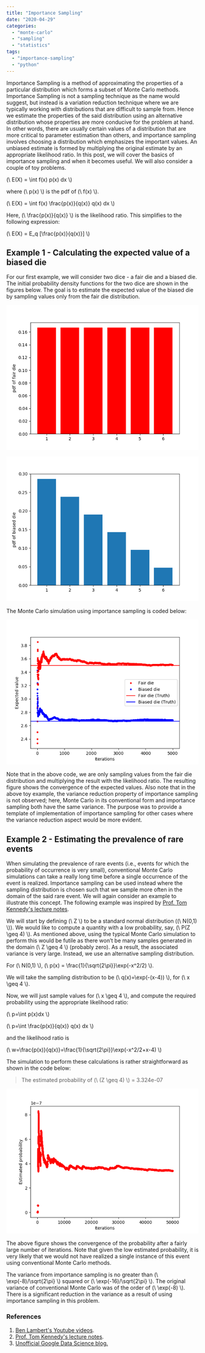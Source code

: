 ```yaml
---
title: "Importance Sampling"
date: "2020-04-29"
categories: 
  - "monte-carlo"
  - "sampling"
  - "statistics"
tags: 
  - "importance-sampling"
  - "python"
---
```


Importance Sampling is a method of approximating the properties of a particular distribution which forms a subset of Monte Carlo methods. Importance Sampling is not a sampling technique as the name would suggest, but instead is a variation reduction technique where we are typically working with distributions that are difficult to sample from. Hence we estimate the properties of the said distribution using an alternative distribution whose properties are more conducive for the problem at hand. In other words, there are usually certain values of a distribution that are more critical to parameter estimation than others, and importance sampling involves choosing a distribution which emphasizes the important values. An unbiased estimate is formed by multiplying the original estimate by an appropriate likelihood ratio. In this post, we will cover the basics of importance sampling and when it becomes useful. We will also consider a couple of toy problems.

(\\ E(X) = \\int f(x) p(x) dx \\)

where (\\ p(x) \\) is the pdf of (\\ f(x) \\).

(\\ E(X) = \\int f(x) \\frac{p(x)}{q(x)} q(x) dx \\)

Here, (\\ \\frac{p(x)}{q(x)} \\) is the likelihood ratio. This simplifies to the following expression:

(\\ E(X) = E\_q \[\\frac{p(x)}{q(x)}\] \\)

## Example 1 - Calculating the expected value of a biased die

For our first example, we will consider two dice - a fair die and a biased die. The initial probability density functions for the two dice are shown in the figures below. The goal is to estimate the expected value of the biased die by sampling values only from the fair die distribution.

![FairDie_pdf.png](/assets/images/fairdie_pdf.png)

![BiasedDie_pdf.png](/assets/images/biaseddie_pdf-1.png)

The Monte Carlo simulation using importance sampling is coded below:

<script src="https://gist.github.com/ajey091/ef339a5d2da482a184c11c303d2c0cc4.js"></script>

![Importance_Sampling_dice.png](/assets/images/importance_sampling_dice-3.png)

Note that in the above code, we are only sampling values from the fair die distribution and multiplying the result with the likelihood ratio. The resulting figure shows the convergence of the expected values. Also note that in the above toy example, the variance reduction property of importance sampling is not observed; here, Monte Carlo in its conventional form and importance sampling both have the same variance. The purpose was to provide a template of implementation of importance sampling for other cases where the variance reduction aspect would be more evident.

## Example 2 - Estimating the prevalence of rare events

When simulating the prevalence of rare events (i.e., events for which the probability of occurrence is very small), conventional Monte Carlo simulations can take a really long time before a single occurrence of the event is realized. Importance sampling can be used instead where the sampling distribution is chosen such that we sample more often in the domain of the said rare event. We will again consider an example to illustrate this concept. The following example was inspired by [Prof. Tom Kennedy's lecture notes](https://www.math.arizona.edu/~tgk/mc/).

We will start by defining (\\ Z \\) to be a standard normal distribution ((\\ N(0,1) \\)). We would like to compute a quantity with a low probability, say, (\\ P(Z \\geq 4) \\). As mentioned above, using the typical Monte Carlo simulation to perform this would be futile as there won’t be many samples generated in the domain (\\ Z \\geq 4 \\) (probably zero). As a result, the associated variance is very large. Instead, we use an alternative sampling distribution.

For (\\ N(0,1) \\), (\\ p(x) = \\frac{1}{\\sqrt{2\\pi}}\\exp(-x^2/2) \\).

We will take the sampling distribution to be (\\ q(x)=\\exp(-(x-4)) \\), for (\\ x \\geq 4 \\).

Now, we will just sample values for (\\ x \\geq 4 \\), and compute the required probability using the appropriate likelihood ratio:

(\\ p=\\int p(x)dx \\)

(\\ p=\\int \\frac{p(x)}{q(x)} q(x) dx \\)

and the likelihood ratio is

(\\ w=\\frac{p(x)}{q(x)}=\\frac{1}{\\sqrt{2\\pi}}\\exp(-x^2/2+x-4) \\)

The simulation to perform these calculations is rather straightforward as shown in the code below:

<script src="https://gist.github.com/ajey091/87b8b725861826a536b9b4a8b84a2623.js"></script>

> The estimated probability of (\\ (Z \\geq 4) \\) = 3.324e-07

![ImportanceSampling_3.png](/assets/images/importancesampling_3.png)

The above figure shows the convergence of the probability after a fairly large number of iterations. Note that given the low estimated probability, it is very likely that we would not have realized a single instance of this event using conventional Monte Carlo methods.

The variance from importance sampling is no greater than (\\ \\exp(-8)/\\sqrt{2\\pi} \\) squared or (\\ \\exp(-16)/\\sqrt{2\\pi} \\). The original variance of conventional Monte Carlo was of the order of (\\ \\exp(-8) \\). There is a significant reduction in the variance as a result of using importance sampling in this problem.

### References

1. [Ben Lambert's Youtube videos](https://www.youtube.com/watch?v=V8f8ueBc9sY).
2. [Prof. Tom Kennedy's lecture notes](https://www.math.arizona.edu/~tgk/mc/).
3. [Unofficial Google Data Science blog.](http://www.unofficialgoogledatascience.com/2019/08/estimating-prevalence-of-rare-events.html)
